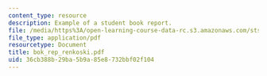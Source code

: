 ```yaml
---
content_type: resource
description: Example of a student book report.
file: /media/https%3A/open-learning-course-data-rc.s3.amazonaws.com/sts-471j-engineering-apollo-the-moon-project-as-a-complex-system-spring-2007/36cb388b29ba5b9a85e8732bbf02f104_bok_rep_renkoski.pdf
file_type: application/pdf
resourcetype: Document
title: bok_rep_renkoski.pdf
uid: 36cb388b-29ba-5b9a-85e8-732bbf02f104
---
```

